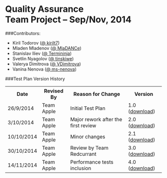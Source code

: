 # Quality Assurance<br/>Team Project – Sep/Nov, 2014 

###Contributors:
* Kiril Todorov ([@ kirilt7](https://github.com/kirilt7))
* Mladen Mladenov ([@ MlaDANCe](https://github.com/MlaDANCe))
* Stanislav Iliev ([@ Termininja](https://github.com/Termininja))
* Svetlin Nyagolov ([@ tinskiwe](https://github.com/tinskiwe))
* Valerya Dimitrova ([@ VDimitrova](https://github.com/VDimitrova))
* Vanina Nenova ([@ ms-nenova](https://github.com/ms-nenova))

###Test Plan Version History
<table>
    <tr><th>Date</th><th>Revised By</th><th>Reason for Change</th><th>Version</th></tr>
    <tr><td>26/9/2014</td><td>Team Apple</td><td>Initial Test Plan</td><td>1.0 (<a href="https://github.com/QATeamApple/Documents/blob/master/Test%20Plan/Evaluation%20&%20Teamwork%20Modules%20Test%20Plan%20v1.0.docx?raw=true">download</a>)</td></tr>
    <tr><td>3/10/2014</td><td>Team Apple</td><td>Major rework after the first review</td><td>2.0 (<a href="https://github.com/QATeamApple/Documents/blob/master/Test%20Plan/Evaluation%20&%20Teamwork%20Modules%20Test%20Plan%20v2.0.docx?raw=true">download</a>)</td></tr>
    <tr><td>10/10/2014</td><td>Team Apple</td><td>Minor changes</td><td>2.1 (<a href="https://github.com/QATeamApple/Documents/blob/master/Test%20Plan/Evaluation%20&%20Teamwork%20Modules%20Test%20Plan%20v2.1.docx?raw=true">download</a>)</td></tr>
    <tr><td>30/10/2014</td><td>Team Apple</td><td>Review by Team Redcurrant</td><td>3.0 (<a href="https://github.com/QATeamApple/Documents/blob/master/Test%20Plan/Evaluation%20&%20Teamwork%20Modules%20Test%20Plan%20v3.0.docx?raw=true">download</a>)</td></tr>
    <tr><td>14/11/2014</td><td>Team Apple</td><td>Performance tests inclusion</td><td>4.0 (<a href="https://github.com/QATeamApple/Documents/blob/master/Test%20Plan/Evaluation%20&%20Teamwork%20Modules%20Test%20Plan%20v4.0.docx?raw=true">download</a>)</td></tr>
</table>
